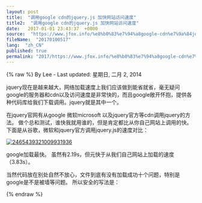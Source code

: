 ```yaml
---
layout: post
title:  "调用google cdn的jquery.js 加快网站访问速度"
title2:  "调用google cdn的jquery.js 加快网站访问速度"
date:   2017-01-01 23:43:37  +0800
source:  "https://www.jfox.info/%e8%b0%83%e7%94%a8google-cdn%e7%9a%84jquery-js-%e5%8a%a0%e5%bf%ab%e7%bd%91%e7%ab%99%e8%ae%bf%e9%97%ae%e9%80%9f%e5%ba%a6.html"
fileName:  "20170100517"
lang:  "zh_CN"
published: true
permalink: "2017/https://www.jfox.info/%e8%b0%83%e7%94%a8google-cdn%e7%9a%84jquery-js-%e5%8a%a0%e5%bf%ab%e7%bd%91%e7%ab%99%e8%ae%bf%e9%97%ae%e9%80%9f%e5%ba%a6.html"
---
```

{% raw %}
By Lee - Last updated: 星期日, 二月 2, 2014

 jquery现在是越来越大，网络加载速度上我们应该做到能省就省，毫无疑问google的服务器和cdn以及访问速度是非常快的，而且google敞开怀抱，提供各种代码库给我们下载调用。jquery就是其中一个。

在jquery官网有从google 微软microsoft 以及jquery官方等cdn调用jquery的方法。
做个总和测试，谁快我就用谁的，但是肯定都比从你自己网站上调用的快。
下面是从谷歌，微软和jquery官方调用jquery.js的速度对比：

[![2465439321009931936](http://www.jfox.info/wp-content/uploads/2014/02/2465439321009931936.png)](https://www.jfox.info/go.php?url=http://www.jfox.info/wp-content/uploads/2014/02/2465439321009931936.png)

google加载最快。 虽然有2.19s，但元快于从我们自己网站上加载的速度（3.83s）。
<script type=”text/javascript” src=”http://www.google.com/jsapi”></script>
<script type=”text/javascript” language=”javascript”>
google.load(“jquery”, “1.5”);
//google.load(“jqueryui”, “1.5.2”); // 不用 jQuery UI 可以不用此行
</script>
当然代码放在别处自然不放心，文件到底有没有加载成功十个问题，特别是google是不是被墙等问题。
所以安全的写法是：
<script type=”text/javascript” src=”http://ajax.googleapis.com/ajax/libs/jquery/1.5.1/jquery.min.js”></script>
<script>!window.jQuery && document.write(‘<script src=”jquery-1.4.3.min.js”><\/script>’);</script>
{% endraw %}
